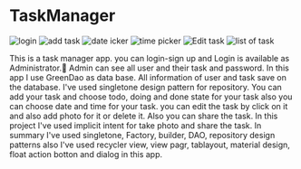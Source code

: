 # TaskManager
![login](https://user-images.githubusercontent.com/54942448/74101814-02d36a80-4b53-11ea-9b9e-3c6fa6d31076.PNG) 
![add task](https://user-images.githubusercontent.com/54942448/74101937-0e736100-4b54-11ea-9189-162c126219ba.PNG) 
![date  icker](https://user-images.githubusercontent.com/54942448/74101944-1e8b4080-4b54-11ea-8df9-c928c5df1676.PNG) 
![time picker](https://user-images.githubusercontent.com/54942448/74101951-2a770280-4b54-11ea-84ae-0d21185a632f.PNG) 
![Edit task](https://user-images.githubusercontent.com/54942448/74101968-50040c00-4b54-11ea-88c3-24880fc5f1cd.PNG) 
![list of task](https://user-images.githubusercontent.com/54942448/74101972-614d1880-4b54-11ea-8d9a-ff4a59996430.PNG)

This is a task manager app. you can login-sign up and Login is available as Administrator. َAdmin can see all user and their task and password.
In this app I use GreenDao as data base. All information of user and task save on the database. I've used singletone design pattern for repository.
You can add your task and choose todo, doing and done state for your task also you can choose date and time for your task.
you can edit the task by click on it and also add photo for it or delete it. Also you can share the task. In this project I've used implicit intent for take photo and share the task.
In summary I've used singletone, Factory, builder, DAO, repository design patterns also I've used recycler view, view pagr, tablayout, material design, float action botton and dialog in this app.
